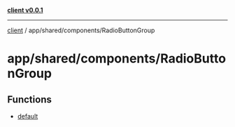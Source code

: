 [**client v0.0.1**](../../../../README.md)

***

[client](../../../../README.md) / app/shared/components/RadioButtonGroup

# app/shared/components/RadioButtonGroup

## Functions

- [default](functions/default.md)

